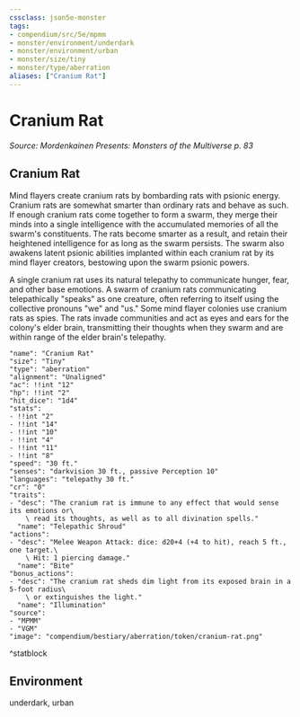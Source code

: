 ```yaml
---
cssclass: json5e-monster
tags:
- compendium/src/5e/mpmm
- monster/environment/underdark
- monster/environment/urban
- monster/size/tiny
- monster/type/aberration
aliases: ["Cranium Rat"]
---
```

# Cranium Rat
*Source: Mordenkainen Presents: Monsters of the Multiverse p. 83*  

## Cranium Rat

Mind flayers create cranium rats by bombarding rats with psionic energy. Cranium rats are somewhat smarter than ordinary rats and behave as such. If enough cranium rats come together to form a swarm, they merge their minds into a single intelligence with the accumulated memories of all the swarm's constituents. The rats become smarter as a result, and retain their heightened intelligence for as long as the swarm persists. The swarm also awakens latent psionic abilities implanted within each cranium rat by its mind flayer creators, bestowing upon the swarm psionic powers.

A single cranium rat uses its natural telepathy to communicate hunger, fear, and other base emotions. A swarm of cranium rats communicating telepathically "speaks" as one creature, often referring to itself using the collective pronouns "we" and "us." Some mind flayer colonies use cranium rats as spies. The rats invade communities and act as eyes and ears for the colony's elder brain, transmitting their thoughts when they swarm and are within range of the elder brain's telepathy.

```statblock
"name": "Cranium Rat"
"size": "Tiny"
"type": "aberration"
"alignment": "Unaligned"
"ac": !!int "12"
"hp": !!int "2"
"hit_dice": "1d4"
"stats":
- !!int "2"
- !!int "14"
- !!int "10"
- !!int "4"
- !!int "11"
- !!int "8"
"speed": "30 ft."
"senses": "darkvision 30 ft., passive Perception 10"
"languages": "telepathy 30 ft."
"cr": "0"
"traits":
- "desc": "The cranium rat is immune to any effect that would sense its emotions or\
    \ read its thoughts, as well as to all divination spells."
  "name": "Telepathic Shroud"
"actions":
- "desc": "Melee Weapon Attack: dice: d20+4 (+4 to hit), reach 5 ft., one target.\
    \ Hit: 1 piercing damage."
  "name": "Bite"
"bonus_actions":
- "desc": "The cranium rat sheds dim light from its exposed brain in a 5-foot radius\
    \ or extinguishes the light."
  "name": "Illumination"
"source":
- "MPMM"
- "VGM"
"image": "compendium/bestiary/aberration/token/cranium-rat.png"
```
^statblock

## Environment

underdark, urban